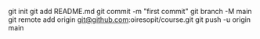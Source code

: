 git init
git add README.md
git commit -m "first commit"
git branch -M main
git remote add origin git@github.com:oiresopit/course.git
git push -u origin main
